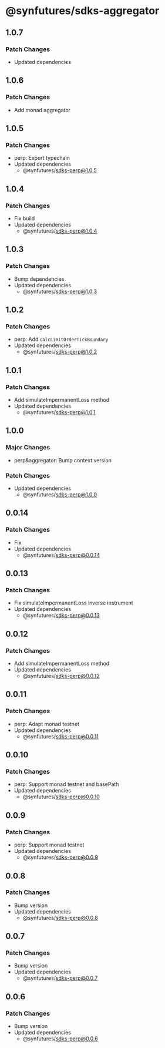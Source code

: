 # @synfutures/sdks-aggregator

## 1.0.7

### Patch Changes

- Updated dependencies

## 1.0.6

### Patch Changes
- Add monad aggregator

## 1.0.5

### Patch Changes

- perp: Export typechain
- Updated dependencies
    - @synfutures/sdks-perp@1.0.5

## 1.0.4

### Patch Changes

- Fix build
- Updated dependencies
    - @synfutures/sdks-perp@1.0.4

## 1.0.3

### Patch Changes

- Bump dependencies
- Updated dependencies
    - @synfutures/sdks-perp@1.0.3

## 1.0.2

### Patch Changes

- perp: Add `calcLimitOrderTickBoundary`
- Updated dependencies
    - @synfutures/sdks-perp@1.0.2

## 1.0.1

### Patch Changes

- Add simulateImpermanentLoss method
- Updated dependencies
    - @synfutures/sdks-perp@1.0.1

## 1.0.0

### Major Changes

- perp&aggregator: Bump context version

### Patch Changes

- Updated dependencies
    - @synfutures/sdks-perp@1.0.0

## 0.0.14

### Patch Changes

- Fix
- Updated dependencies
    - @synfutures/sdks-perp@0.0.14

## 0.0.13

### Patch Changes

- Fix simulateImpermanentLoss inverse instrument
- Updated dependencies
    - @synfutures/sdks-perp@0.0.13

## 0.0.12

### Patch Changes

- Add simulateImpermanentLoss method
- Updated dependencies
    - @synfutures/sdks-perp@0.0.12

## 0.0.11

### Patch Changes

- perp: Adapt monad testnet
- Updated dependencies
    - @synfutures/sdks-perp@0.0.11

## 0.0.10

### Patch Changes

- perp: Support monad testnet and basePath
- Updated dependencies
    - @synfutures/sdks-perp@0.0.10

## 0.0.9

### Patch Changes

- perp: Support monad testnet
- Updated dependencies
    - @synfutures/sdks-perp@0.0.9

## 0.0.8

### Patch Changes

- Bump version
- Updated dependencies
    - @synfutures/sdks-perp@0.0.8

## 0.0.7

### Patch Changes

- Bump version
- Updated dependencies
    - @synfutures/sdks-perp@0.0.7

## 0.0.6

### Patch Changes

- Bump version
- Updated dependencies
    - @synfutures/sdks-perp@0.0.6
